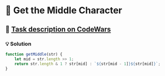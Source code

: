 # 📝 Get the Middle Character

## 🔗 [Task description on CodeWars](https://www.codewars.com/kata/56747fd5cb988479af000028)

### 💡 Solution

```javascript
function getMiddle(str) {
    let mid = str.length >> 1;
    return str.length & 1 ? str[mid] : `${str[mid - 1]}${str[mid]}`;
}
```
